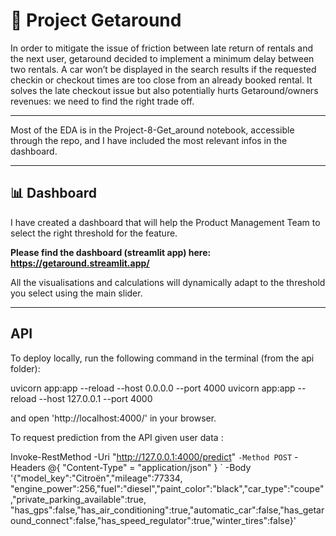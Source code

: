 # 🚗 Project Getaround 

In order to mitigate the issue of friction between late return of rentals and the next user, getaround decided to implement a minimum delay between two rentals. A car won’t be displayed in the search results if the requested checkin or checkout times are too close from an already booked rental. It solves the late checkout issue but also potentially hurts Getaround/owners revenues: we need to find the right trade off.

---
Most of the EDA is in the Project-8-Get_around notebook, accessible through the repo, and I have included the most relevant infos in the dashboard.

---
## 📊 Dashboard
I have created a dashboard that will help the Product Management Team to select the right threshold for the feature.

**Please find the dashboard (streamlit app) here: https://getaround.streamlit.app/**

All the visualisations and calculations will dynamically adapt to the threshold you select using the main slider.

---

## API

To deploy locally, run the following command in the terminal (from the api folder):

uvicorn app:app --reload --host 0.0.0.0 --port 4000
uvicorn app:app --reload --host 127.0.0.1 --port 4000


and open 'http://localhost:4000/' in your browser.

To request prediction from the API given user data : 

Invoke-RestMethod -Uri "http://127.0.0.1:4000/predict" `
                  -Method POST `
                  -Headers @{ "Content-Type" = "application/json" } `
                  -Body '{"model_key":"Citroën","mileage":77334, "engine_power":256,"fuel":"diesel","paint_color":"black","car_type":"coupe","private_parking_available":true, "has_gps":false,"has_air_conditioning":true,"automatic_car":false,"has_getaround_connect":false,"has_speed_regulator":true,"winter_tires":false}'
